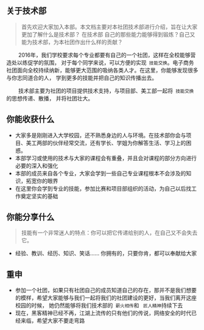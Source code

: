 ## 关于技术部
> 首先欢迎大家加入本部。本文档主要对本社团技术部进行介绍，旨在让大家更加了解什么是技术部？ 在技术部
自己的那些能力能够得到锻炼？自己又能为技术部，为本社团作出什么样的贡献？

&nbsp;&nbsp;&nbsp;&nbsp;&nbsp;&nbsp;&nbsp;&nbsp;2016年，我们学校要求每个专业都要有自己的一个社团，这样在全校能够营造处以练促学的氛围，
对于每个同学来说，可以方便的实现` 技能交换`。电子商务社团面向全校持续纳新，能够更大范围的吸纳各类人才。在这里，你能够发现很多与你志同道合的人，
学到更多的技能并把自己的知识传播出去。

&nbsp;&nbsp;&nbsp;&nbsp;&nbsp;&nbsp;&nbsp;&nbsp;技术部主要为社团的项目提供技术支持，与项目部、美工部一起将` 技能交换`的思想传递、散播，
并将社团壮大。

## 你能收获什么
* 大家多是刚刚进入大学校园，还不熟悉身边的人与环境。在技术部你会与项目、美工两部的伙伴经常交流，还有学长、学姐为你解答生活、学习上的困惑。
* 本部学习或使用的技术与大家的课程会有重叠，并且会对课程的部分方向进行必要的深入和强化
* 本部的成员来自各个专业，大家会学到一些自己专业课程根本不会涉及的知识，拓宽你的眼界
* 在这里你会学到专业的技能，参加比赛和项目部组织的活动，为自己以后找工作奠定坚实的基础

## 你能分享什么
> 技能有一个非常迷人的特点：你可以把它传递给别的人，在自己又不会失去它。

+ 经验、教训、经历、知识、笑话…… 你拥有的，只要你肯，都可以奉献给大家

## 重申
+ 参加一个社团，如果只有社团自己的成员知道自己的存在，那并不是我们想要的模样，希望大家能够与我们一起将我们的社团建设的更好，当我们离开这座校园的时候，
她仍然能够将我们技术部的` 薪火相传`和 ` 匠人精神`持续下去
+ 现在，黑客精神已经不再，江湖上流传的只有他们的传说，网络安全的时代已经来临，希望大家不要走弯路
